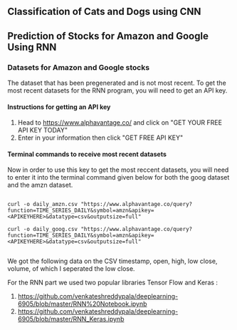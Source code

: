 ## Classification of Cats and Dogs using CNN





## Prediction of Stocks for Amazon and Google Using RNN

### Datasets for Amazon and Google stocks
The dataset that has been pregenerated and is not most recent.
To get the most recent datasets for the RNN program, you will need to get an API key.

#### Instructions for getting an API key
1. Head to https://www.alphavantage.co/ and click on "GET YOUR FREE API KEY TODAY"
2. Enter in your information then click "GET FREE API KEY"

#### Terminal commands to receive most recent datasets
Now in order to use this key to get the most reccent datasets, you will need to enter it into the terminal
command given below for both the goog dataset and the amzn dataset.


```

curl -o daily_amzn.csv "https://www.alphavantage.co/query? function=TIME_SERIES_DAILY&symbol=amzn&apikey=<APIKEYHERE>&datatype=csv&outputsize=full"

curl -o daily_goog.csv "https://www.alphavantage.co/query? function=TIME_SERIES_DAILY&symbol=amzn&apikey=<APIKEYHERE>&datatype=csv&outputsize=full"
 
```

We got the following data on the CSV timestamp, open, high, low close, volume, of which I seperated the low close.

For the RNN part we used two popular libraries Tensor Flow and Keras :
1. https://github.com/venkateshreddypala/deeplearning-6905/blob/master/RNN%20Notebook.ipynb
2. https://github.com/venkateshreddypala/deeplearning-6905/blob/master/RNN_Keras.ipynb
